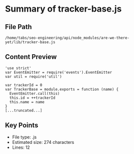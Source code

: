 # Summary of tracker-base.js
  
## File Path
`/home/tabs/seo-engineering/api/node_modules/are-we-there-yet/lib/tracker-base.js`

## Content Preview
```
'use strict'
var EventEmitter = require('events').EventEmitter
var util = require('util')

var trackerId = 0
var TrackerBase = module.exports = function (name) {
  EventEmitter.call(this)
  this.id = ++trackerId
  this.name = name
}
[...truncated...]
```

## Key Points
- File type: .js
- Estimated size: 274 characters
- Lines: 12
